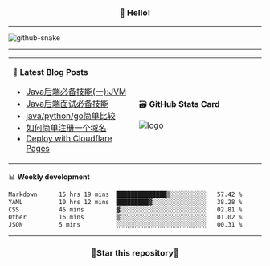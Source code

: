 <h3 align="center">👋 Hello!</h3>

-------

<picture>
  <source media="(prefers-color-scheme: dark)" srcset="https://raw.githubusercontent.com/fuos/fuos/output/github-contribution-grid-snake-dark.svg" />
  <source media="(prefers-color-scheme: light)" srcset="https://raw.githubusercontent.com/fuos/fuos/output/github-contribution-grid-snake.svg" />
  <img alt="github-snake" src="github-snake.svg" />
</picture>

-------

<table width="960px">
<tr>
<td valign="center" width="50%">

📕 **Latest Blog Posts**

<!-- BLOG-POST-LIST:START -->
- [Java后端必备技能&lpar;一&rpar;:JVM](https://blog.bitmap.us.kg/posts/fa087a3f.html)
- [Java后端面试必备技能](https://blog.bitmap.us.kg/posts/5f972bb0.html)
- [java/python/go简单比较](https://blog.bitmap.us.kg/posts/cedaf171.html)
- [如何简单注册一个域名](https://blog.bitmap.us.kg/posts/cfbc1028.html)
- [Deploy with Cloudflare Pages](https://blog.bitmap.us.kg/posts/49749a97.html)
<!-- BLOG-POST-LIST:END -->

</td>
<td valign="center" width="50%">

🗃️ **GitHub Stats Card**

<img src="https://github-readme-stats.vercel.app/api?username=fuos&show_icons=true&theme=default&hide_border=true&hide_title=true" alt="logo" />

</td>
</tr>
</table>

📊 **Weekly development**
<!--START_SECTION:waka-->

```txt
Markdown      15 hrs 19 mins  ██████████████▒░░░░░░░░░░   57.42 %
YAML          10 hrs 12 mins  █████████▓░░░░░░░░░░░░░░░   38.28 %
CSS           45 mins         ▓░░░░░░░░░░░░░░░░░░░░░░░░   02.81 %
Other         16 mins         ▒░░░░░░░░░░░░░░░░░░░░░░░░   01.02 %
JSON          5 mins          ░░░░░░░░░░░░░░░░░░░░░░░░░   00.31 %
```

<!--END_SECTION:waka-->

-------
<h3 align="center">🌟Star this repository🌟</h3>
